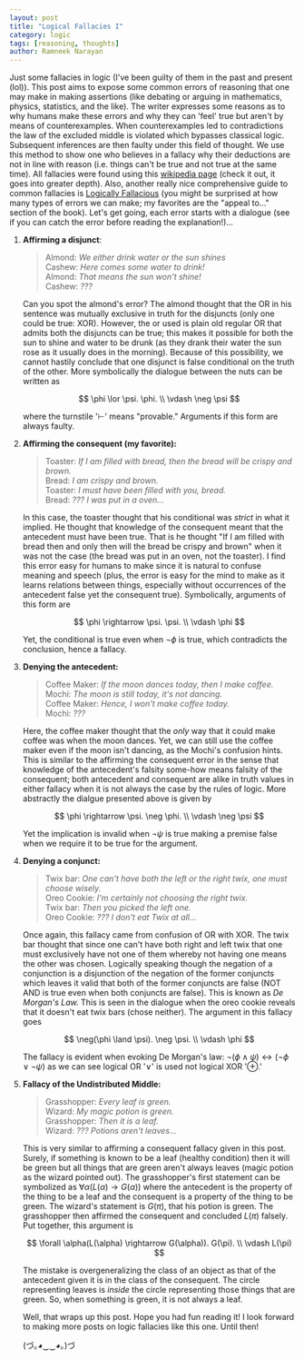 ```yaml
---
layout: post
title: "Logical Fallacies I"
category: logic
tags: [reasoning, thoughts]
author: Ramneek Narayan
---
```


Just some fallacies in logic (I've been guilty of them in the past and present (lol)). This post aims to expose some common errors of reasoning that one may make in making assertions (like debating or arguing in mathematics, physics, statistics, and the like). The writer expresses some reasons as to why humans make these errors and why they can 'feel' true but aren't by means of counterexamples. When counterexamples led to contradictions the law of the excluded middle is violated which bypasses classical logic. Subsequent inferences are then faulty under this field of thought. We use this method to show one who believes in a fallacy why their deductions are not in line with reason (i.e. things can't be true and not true at the same time). All fallacies were found using this [wikipedia page](https://en.wikipedia.org/wiki/Formal_fallacy) (check it out, it goes into greater depth). Also, another really nice comprehensive guide to common fallacies is [Logically Fallacious](https://www.logicallyfallacious.com/tools/lp/Bo/LogicalFallacies/3/Book-Contents) (you might be surprised at how many types of errors we can make; my favorites are the "appeal to..." section of the book). Let's get going, each error starts with a dialogue (see if you can catch the error before reading the explanation!)...  

1.  **Affirming a disjunct**:
    > Almond: *We either drink water or the sun shines* <br>
    Cashew: *Here comes some water to drink!* <br>
    Almond: *That means the sun won't shine!* <br>
    Cashew: *???*

    Can you spot the almond's error? The almond thought that the OR in his sentence was mutually exclusive in truth for the disjuncts (only one could be true: XOR). However, the or used is plain old regular OR that admits both the disjuncts can be true; this makes it possible for both the sun to shine and water to be drunk (as they drank their water the sun rose as it usually does in the morning). Because of this possibility, we cannot hastily conclude that one disjunct is false conditional on the truth of the other. More symbolically the dialogue between the nuts can be written as

    $$
    \phi \lor \psi. \phi. \\ \vdash \neg \psi
    $$

    where the turnstile '$\vdash$' means "provable." Arguments if this form are always faulty.

2. **Affirming the consequent (my favorite):**
    > Toaster: *If I am filled with bread, then the bread will be crispy and brown.* <br>
    Bread: *I am crispy and brown.* <br>
    Toaster: *I must have been filled with you, bread.* <br>
    Bread: *??? I was put in a oven...*

    In this case, the toaster thought that his conditional was *strict* in what it implied. He thought that knowledge of the consequent meant that the antecedent must have been true. That is he thought "If I am filled with bread then and only then will the bread be crispy and brown" when it was not the case (the bread was put in an oven, not the toaster). I find this error easy for humans to make since it is natural to confuse meaning and speech (plus, the error is easy for the mind to make as it learns relations between things, especially without occurrences of the antecedent false yet the consequent true). Symbolically, arguments of this form are

    $$
    \phi \rightarrow \psi. \psi. \\ \vdash \phi
    $$

    Yet, the conditional is true even when $\neg \phi$ is true, which contradicts the conclusion, hence a fallacy.

3. **Denying the antecedent:**

    > Coffee Maker: *If the moon dances today, then I make coffee.* <br>
    Mochi: *The moon is still today, it's not dancing.* <br>
    Coffee Maker: *Hence, I won't make coffee today.* <br>
    Mochi: *???*

    Here, the coffee maker thought that the *only* way that it could make coffee was when the moon dances. Yet, we can still use the coffee maker even if the moon isn't dancing, as the Mochi's confusion hints. This is similar to the affirming the consequent error in the sense that knowledge of the antecedent's falsity some-how means falsity of the consequent; both antecedent and consequent are alike in truth values in either fallacy when it is not always the case by the rules of logic. More abstractly the dialgue presented above is given by

    $$
    \phi \rightarrow \psi. \neg \phi. \\
    \vdash \neg \psi
    $$

    Yet the implication is invalid when $\neg \psi$ is true making a premise false when we require it to be true for the argument.

4. **Denying a conjunct:**

    > Twix bar: *One can't have both the left or the right twix, one must choose wisely.* <br>
    Oreo Cookie: *I'm certainly not choosing the right twix.* <br>
    Twix bar: *Then you picked the left one.* <br>
    Oreo Cookie: *??? I don't eat Twix at all...*

    Once again, this fallacy came from confusion of OR with XOR. The twix bar thought that since one can't have both right and left twix that one must exclusively have not one of them whereby not having one means the other was chosen. Logically speaking though the negation of a conjunction is a disjunction of the negation of the former conjuncts which leaves it valid that both of the former conjuncts are false (NOT AND is true even when both conjuncts are false). This is known as *De Morgan's Law.* This is seen in the dialogue when the oreo cookie reveals that it doesn't eat twix bars (chose neither). The argument in this fallacy goes

    $$
    \neg(\phi \land \psi). \neg \psi. \\
    \vdash \phi
    $$

    The fallacy is evident when evoking De Morgan's law: $\neg(\phi \land \psi) \leftrightarrow (\neg \phi \lor \neg \psi)$ as we can see logical OR '$\lor$' is used not logical XOR '$\oplus$.'

5. **Fallacy of the Undistributed Middle:**

    > Grasshopper: *Every leaf is green.* <br>
    Wizard: *My magic potion is green.* <br>
    Grasshopper: *Then it is a leaf.*<br>
    Wizard: *??? Potions aren't leaves...*

    This is very similar to affirming a consequent fallacy given in this post. Surely, if something is known to be a leaf (healthy condition) then it will be green but all things that are green aren't always leaves (magic potion as the wizard pointed out). The grasshopper's first statement can be symbolized as $\forall \alpha(L(\alpha) \rightarrow G(\alpha))$ where the antecedent is the property of the thing to be a leaf and the consequent is a property of the thing to be green. The wizard's statement is $G(\pi)$, that his potion is green. The grasshopper then affirmed the consequent and concluded $L(\pi)$ falsely. Put together, this argument is

    $$
    \forall \alpha(L(\alpha) \rightarrow G(\alpha)). G(\pi). \\
    \vdash L(\pi)
    $$

    The mistake is overgeneralizing the class of an object as that of the antecedent given it is in the class of the consequent. The circle representing leaves is *inside* the circle representing those things that are green. So, when something is green, it is not always a leaf.

    Well, that wraps up this post. Hope you had fun reading it! I look forward to making more posts on logic fallacies like this one. Until then!

    (づ｡◕‿‿◕｡)づ
